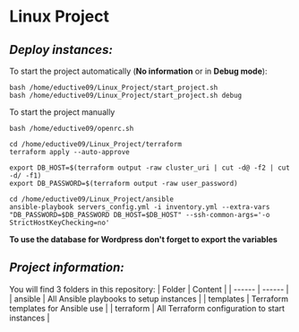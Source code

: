 # Linux Project
## _Deploy instances:_
To start the project automatically (**No information** or in **Debug mode**):

```
bash /home/eductive09/Linux_Project/start_project.sh
bash /home/eductive09/Linux_Project/start_project.sh debug
```

To start the project manually
```
bash /home/eductive09/openrc.sh

cd /home/eductive09/Linux_Project/terraform
terraform apply --auto-approve

export DB_HOST=$(terraform output -raw cluster_uri | cut -d@ -f2 | cut -d/ -f1)
export DB_PASSWORD=$(terraform output -raw user_password)

cd /home/eductive09/Linux_Project/ansible
ansible-playbook servers_config.yml -i inventory.yml --extra-vars "DB_PASSWORD=$DB_PASSWORD DB_HOST=$DB_HOST" --ssh-common-args='-o StrictHostKeyChecking=no'
```

**To use the database for Wordpress don't forget to export the variables**

## _Project information:_

You will find 3 folders in this repository:
| Folder | Content |
| ------ | ------ |
| ansible | All Ansible playbooks to setup instances |
| templates | Terraform templates for Ansible use  |
| terraform | All Terraform configuration to start instances |
